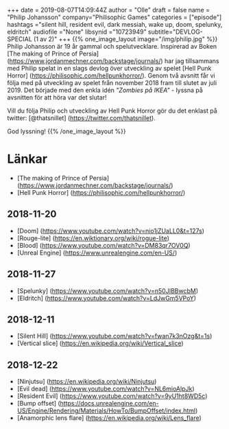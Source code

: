 +++
date = 2019-08-07T14:09:44Z
author = "Olle"
draft = false
name = "Philip Johansson"
company="Philisophic Games"
categories = ["episode"]
hashtags ="silent hill, resident evil, dark messiah, wake up, doom, spelunky, eldritch"
audiofile ="None"
libsynid ="10723949"
subtitle="DEVLOG-SPECIAL (1 av 2)"
+++ 
{{% one_image_layout image="/img/philip.jpg" %}}
Philip Johansson är 19 år gammal och spelutvecklare. Inspirerad av Boken [The making of Prince of Persia] (https://www.jordanmechner.com/backstage/journals/) har jag tillsammans med Philip spelat in en slags devlog över utveckling av spelet [Hell Punk Horror] (https://philisophic.com/hellpunkhorror/). Genom två avsnitt får vi följa med på utveckling av spelet från november 2018 fram till slutet av juli 2019. Det började med den enkla idén _"Zombies på IKEA"_  - lyssna på avsnitten för att höra var det slutar!

Vill du följa Philip och utveckling av Hell Punk Horror gör du det enklast på twitter: [@thatsnillet] (https://twitter.com/thatsnillet).

God lyssning!
{{% /one_image_layout %}}

# Länkar
* [The making of Prince of Persia] (https://www.jordanmechner.com/backstage/journals/)
* [Hell Punk Horror] (https://philisophic.com/hellpunkhorror/)

## 2018-11-20
* [Doom] (https://www.youtube.com/watch?v=nio1jZUaLL0&t=127s)
* [Rouge-lite] (https://en.wiktionary.org/wiki/rogue-lite)
* [Blood] (https://www.youtube.com/watch?v=DM83qr7OV0Q)
* [Unreal Engine] (https://www.unrealengine.com/en-US/)

## 2018-11-27
* [Spelunky] (https://www.youtube.com/watch?v=n50JIBBwcbM)
* [Eldritch] (https://www.youtube.com/watch?v=LdJwGm5VPoY)

## 2018-12-11
* [Silent Hill] (https://www.youtube.com/watch?v=fwan7k3nOzg&t=1s)
* [Vertical slice] (https://en.wikipedia.org/wiki/Vertical_slice)

## 2018-12-22
* [Ninjutsu] (https://en.wikipedia.org/wiki/Ninjutsu)
* [Evil dead] (https://www.youtube.com/watch?v=NL6mioAlpJk)
* [Resident Evil] (https://www.youtube.com/watch?v=9yU1ht8WD5c)
* [Bump offset] (https://docs.unrealengine.com/en-US/Engine/Rendering/Materials/HowTo/BumpOffset/index.html)
* [Anamorphic lens flare] (https://en.wikipedia.org/wiki/Lens_flare)
